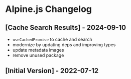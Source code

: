 # Alpine.js Changelog

## [Cache Search Results] - 2024-09-10

- `useCachedPromise` to cache and search
- modernize by updating deps and improving types
- update metadata images
- remove unused package

## [Initial Version] - 2022-07-12